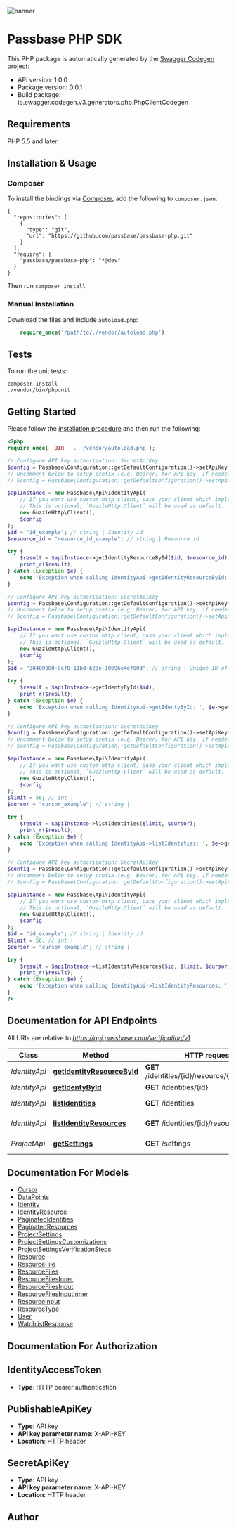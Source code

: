 ![banner](https://passbase-sdk-banner.netlify.app/php.png)

# Passbase PHP SDK

This PHP package is automatically generated by the [Swagger Codegen](https://github.com/swagger-api/swagger-codegen) project:

- API version: 1.0.0
- Package version: 0.0.1
- Build package: io.swagger.codegen.v3.generators.php.PhpClientCodegen

## Requirements

PHP 5.5 and later

## Installation & Usage
### Composer

To install the bindings via [Composer](http://getcomposer.org/), add the following to `composer.json`:

```
{
  "repositories": [
    {
      "type": "git",
      "url": "https://github.com/passbase/passbase-php.git"
    }
  ],
  "require": {
    "passbase/passbase-php": "*@dev"
  }
}
```

Then run `composer install`

### Manual Installation

Download the files and include `autoload.php`:

```php
    require_once('/path/to/./vendor/autoload.php');
```

## Tests

To run the unit tests:

```
composer install
./vendor/bin/phpunit
```

## Getting Started

Please follow the [installation procedure](#installation--usage) and then run the following:

```php
<?php
require_once(__DIR__ . '/vendor/autoload.php');

// Configure API key authorization: SecretApiKey
$config = Passbase\Configuration::getDefaultConfiguration()->setApiKey('X-API-KEY', 'YOUR_API_KEY');
// Uncomment below to setup prefix (e.g. Bearer) for API key, if needed
// $config = Passbase\Configuration::getDefaultConfiguration()->setApiKeyPrefix('X-API-KEY', 'Bearer');

$apiInstance = new Passbase\Api\IdentityApi(
    // If you want use custom http client, pass your client which implements `GuzzleHttp\ClientInterface`.
    // This is optional, `GuzzleHttp\Client` will be used as default.
    new GuzzleHttp\Client(),
    $config
);
$id = "id_example"; // string | Identity id
$resource_id = "resource_id_example"; // string | Resource id

try {
    $result = $apiInstance->getIdentityResourceById($id, $resource_id);
    print_r($result);
} catch (Exception $e) {
    echo 'Exception when calling IdentityApi->getIdentityResourceById: ', $e->getMessage(), PHP_EOL;
}

// Configure API key authorization: SecretApiKey
$config = Passbase\Configuration::getDefaultConfiguration()->setApiKey('X-API-KEY', 'YOUR_API_KEY');
// Uncomment below to setup prefix (e.g. Bearer) for API key, if needed
// $config = Passbase\Configuration::getDefaultConfiguration()->setApiKeyPrefix('X-API-KEY', 'Bearer');

$apiInstance = new Passbase\Api\IdentityApi(
    // If you want use custom http client, pass your client which implements `GuzzleHttp\ClientInterface`.
    // This is optional, `GuzzleHttp\Client` will be used as default.
    new GuzzleHttp\Client(),
    $config
);
$id = "38400000-8cf0-11bd-b23e-10b96e4ef00d"; // string | Unique ID of the identity to return

try {
    $result = $apiInstance->getIdentyById($id);
    print_r($result);
} catch (Exception $e) {
    echo 'Exception when calling IdentityApi->getIdentyById: ', $e->getMessage(), PHP_EOL;
}

// Configure API key authorization: SecretApiKey
$config = Passbase\Configuration::getDefaultConfiguration()->setApiKey('X-API-KEY', 'YOUR_API_KEY');
// Uncomment below to setup prefix (e.g. Bearer) for API key, if needed
// $config = Passbase\Configuration::getDefaultConfiguration()->setApiKeyPrefix('X-API-KEY', 'Bearer');

$apiInstance = new Passbase\Api\IdentityApi(
    // If you want use custom http client, pass your client which implements `GuzzleHttp\ClientInterface`.
    // This is optional, `GuzzleHttp\Client` will be used as default.
    new GuzzleHttp\Client(),
    $config
);
$limit = 56; // int | 
$cursor = "cursor_example"; // string | 

try {
    $result = $apiInstance->listIdentities($limit, $cursor);
    print_r($result);
} catch (Exception $e) {
    echo 'Exception when calling IdentityApi->listIdentities: ', $e->getMessage(), PHP_EOL;
}

// Configure API key authorization: SecretApiKey
$config = Passbase\Configuration::getDefaultConfiguration()->setApiKey('X-API-KEY', 'YOUR_API_KEY');
// Uncomment below to setup prefix (e.g. Bearer) for API key, if needed
// $config = Passbase\Configuration::getDefaultConfiguration()->setApiKeyPrefix('X-API-KEY', 'Bearer');

$apiInstance = new Passbase\Api\IdentityApi(
    // If you want use custom http client, pass your client which implements `GuzzleHttp\ClientInterface`.
    // This is optional, `GuzzleHttp\Client` will be used as default.
    new GuzzleHttp\Client(),
    $config
);
$id = "id_example"; // string | Identity id
$limit = 56; // int | 
$cursor = "cursor_example"; // string | 

try {
    $result = $apiInstance->listIdentityResources($id, $limit, $cursor);
    print_r($result);
} catch (Exception $e) {
    echo 'Exception when calling IdentityApi->listIdentityResources: ', $e->getMessage(), PHP_EOL;
}
?>
```

## Documentation for API Endpoints

All URIs are relative to *https://api.passbase.com/verification/v1*

Class | Method | HTTP request | Description
------------ | ------------- | ------------- | -------------
*IdentityApi* | [**getIdentityResourceById**](docs/Api/IdentityApi.md#getidentityresourcebyid) | **GET** /identities/{id}/resource/{resource_id} | Get resource
*IdentityApi* | [**getIdentyById**](docs/Api/IdentityApi.md#getidentybyid) | **GET** /identities/{id} | Get identity
*IdentityApi* | [**listIdentities**](docs/Api/IdentityApi.md#listidentities) | **GET** /identities | List identities
*IdentityApi* | [**listIdentityResources**](docs/Api/IdentityApi.md#listidentityresources) | **GET** /identities/{id}/resources | List resources
*ProjectApi* | [**getSettings**](docs/Api/ProjectApi.md#getsettings) | **GET** /settings | Get project settings

## Documentation For Models

 - [Cursor](docs/Model/Cursor.md)
 - [DataPoints](docs/Model/DataPoints.md)
 - [Identity](docs/Model/Identity.md)
 - [IdentityResource](docs/Model/IdentityResource.md)
 - [PaginatedIdentities](docs/Model/PaginatedIdentities.md)
 - [PaginatedResources](docs/Model/PaginatedResources.md)
 - [ProjectSettings](docs/Model/ProjectSettings.md)
 - [ProjectSettingsCustomizations](docs/Model/ProjectSettingsCustomizations.md)
 - [ProjectSettingsVerificationSteps](docs/Model/ProjectSettingsVerificationSteps.md)
 - [Resource](docs/Model/Resource.md)
 - [ResourceFile](docs/Model/ResourceFile.md)
 - [ResourceFiles](docs/Model/ResourceFiles.md)
 - [ResourceFilesInner](docs/Model/ResourceFilesInner.md)
 - [ResourceFilesInput](docs/Model/ResourceFilesInput.md)
 - [ResourceFilesInputInner](docs/Model/ResourceFilesInputInner.md)
 - [ResourceInput](docs/Model/ResourceInput.md)
 - [ResourceType](docs/Model/ResourceType.md)
 - [User](docs/Model/User.md)
 - [WatchlistResponse](docs/Model/WatchlistResponse.md)

## Documentation For Authorization


## IdentityAccessToken

- **Type**: HTTP bearer authentication

## PublishableApiKey

- **Type**: API key
- **API key parameter name**: X-API-KEY
- **Location**: HTTP header

## SecretApiKey

- **Type**: API key
- **API key parameter name**: X-API-KEY
- **Location**: HTTP header


## Author



